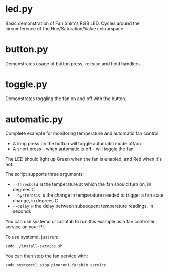 # led.py

Basic demonstration of Fan Shim's RGB LED. Cycles around the circumference of the Hue/Saturation/Value colourspace.

# button.py

Demonstrates usage of button press, release and hold handlers.

# toggle.py

Demonstrates toggling the fan on and off with the button.

# automatic.py

Complete example for monitoring temperature and automatic fan control.

* A long press on the button will toggle automatic mode off/on
* A short press - when automatic is off - will toggle the fan

The LED should light up Green when the fan is enabled, and Red when it's not.

The script supports three arguments:

* `--threshold N` the temperature at which the fan should turn on, in degrees C
* `--hysteresis N` the change in temperature needed to trigger a fan state change, in degrees C
* `--delay N` the delay between subsequent temperature readings, in seconds

You can use systemd or crontab to run this example as a fan controller service on your Pi.

To use systemd, just run:

```
sudo ./install-service.sh
```

You can then stop the fan service with:

```
sudo systemctl stop pimoroni-fanshim.service
```